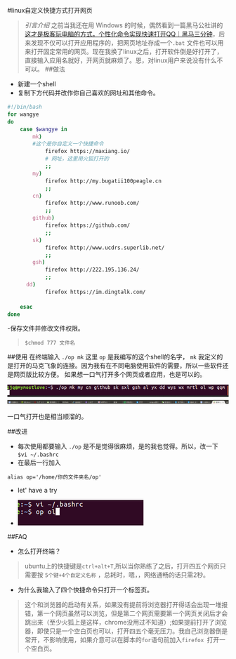 #linux自定义快捷方式打开网页

>*引言介绍* 之前当我还在用 Windows 的时候，偶然看到一篇黑马公社讲的[这才是极客玩电脑的方式，个性化命令实现快速打开QQ｜黑马三分钟](https://mp.weixin.qq.com/s/CbtPamDYkHI030ihaE4oFg)，后来发现不仅可以打开应用程序的，把网页地址存成一个`.bat` 文件也可以用来打开固定常用的网页。现在我换了linux之后，打开软件倒是好打开了，直接输入应用名就好，开网页就麻烦了。恩，对linux用户来说没有什么不可以。
##做法
- 新建一个shell
- 复制下方代码并改作你自己喜欢的网址和其他命令。
```bash
#!/bin/bash
for wangye
do 
    case $wangye in
        mk) 
        #这个是你自定义一个快捷命令
            firefox https://maxiang.io/    
            # 网址，这里用火狐打开的
            ;;
        my)
            firefox http://my.bugatii100peagle.cn
            ;;
        cn)
            firefox http://www.runoob.com/
            ;;
        github)
            firefox https://github.com/
            ;;
        sk)
            firefox http://www.ucdrs.superlib.net/
            ;;
        gsh)
            firefox http://222.195.136.24/
            ;;
      dd)
            firefox https://im.dingtalk.com/
     
    esac
done
```

-保存文件并修改文件权限。
 > `$chmod 777 文件名`
 

##使用
在终端输入 `./op mk` 这里 `op` 是我编写的这个shell的名字， `mk` 我定义的是打开的马克飞象的连接。因为我有在不同电脑使用软件的需要，所以一些软件还是网页版比较方便。
如果想一口气打开多个网页或者应用，也是可以的。

![Alt text](https://github.com/Bugatti100Peagle/linux-/blob/master/Screenshot-2017-10-31%202017-10-31%2013-23-16%E5%B1%8F%E5%B9%95%E6%88%AA%E5%9B%BE%20png%EF%BC%88PNG%20%E5%9B%BE%E5%83%8F%EF%BC%8C732x438%20%E5%83%8F%E7%B4%A0%EF%BC%89.png)
![Alt text](https://github.com/Bugatti100Peagle/linux-/blob/master/Screenshot-2017-10-31%202017-10-31%2013-13-02%E5%B1%8F%E5%B9%95%E6%88%AA%E5%9B%BE%20png%EF%BC%88PNG%20%E5%9B%BE%E5%83%8F%EF%BC%8C1920x1080%20%E5%83%8F%E7%B4%A0%EF%BC%89.png)

一口气打开也是相当顺溜的。

##改进
- 每次使用都要输入 `./op` 是不是觉得很麻烦，是的我也觉得。所以，改一下
`$vi ~/.bashrc`
- 在最后一行加入

`alias op='/home/你的文件夹名/op'` 
- let' have a try

-  ![Alt text](https://github.com/Bugatti100Peagle/linux-/blob/master/2017-10-31%2014-10-02%E5%B1%8F%E5%B9%95%E6%88%AA%E5%9B%BE2.png)

##FAQ
- 怎么打开终端？
> ubuntu上的快捷键是`ctrl+alt+T`,所以当你熟练了之后，打开四五个网页只需要按 `5个键+4个自定义名称` ，总耗时，嗯，，网络通畅的话只需2秒。
- 为什么我输入了四个快捷命令只打开一个标签页。
> 这个和浏览器的启动有关系，如果没有提前将浏览器打开得话会出现一堆报错，第一个网页虽然可以浏览，但是第二个网页需要第一个网页关闭后才会跳出来（至少火狐上是这样，chrome没用过不知道）;如果提前打开了浏览器，即使只是一个空白页也可以，打开四五个毫无压力。我自己浏览器倒是常开，不影响使用，如果介意可以在脚本的`for`语句前加入`firefox `打开一个空白页。






 
